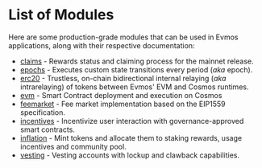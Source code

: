 <!--
order: 0
-->

# List of Modules

Here are some production-grade modules that can be used in Evmos applications, along with their respective documentation:

- [claims](claims/spec/README.md) - Rewards status and claiming process for the mainnet release.
- [epochs](epochs/spec/README.md) - Executes custom state transitions every period (*aka* epoch).
- [erc20](erc20/spec/README.md) - Trustless, on-chain bidirectional internal relaying (*aka* intrarelaying) of tokens between Evmos' EVM and Cosmos runtimes.
- [evm](https://github.com/tharsis/ethermint/blob/main/x/evm/spec/README.md) - Smart Contract deployment and execution on Cosmos
- [feemarket](https://github.com/tharsis/ethermint/blob/main/x/feemarket/spec/README.md) - Fee market implementation based on the EIP1559 specification.
- [incentives](incentives/spec/README.md) - Incentivize user interaction with governance-approved smart contracts.
- [inflation](inflation/spec/README.md) - Mint tokens and allocate them to staking rewards, usage incentives and community pool.
- [vesting](vesting/spec/README.md) - Vesting accounts with lockup and clawback capabilities.
